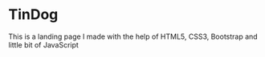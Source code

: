 # TinDog
This is a landing page I made with the help of HTML5, CSS3, Bootstrap and little bit of JavaScript
